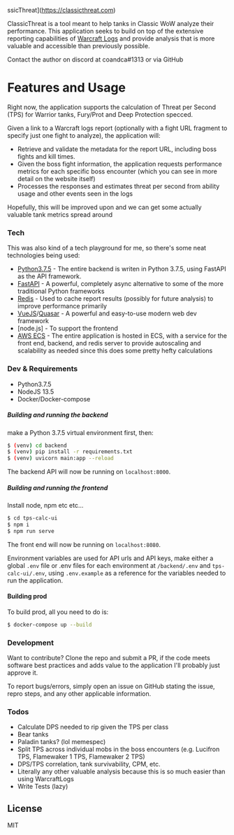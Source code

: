 ssicThreat](https://classicthreat.com)

ClassicThreat is a tool meant to help tanks in Classic WoW analyze their performance. This application seeks to build on top of the extensive reporting capabilities of [Warcraft Logs](classic.warcraftlogs.com) and provide analysis that is more valuable and accessible than previously possible.

Contact the author on discord at coandca#1313 or via GitHub
# Features and Usage

Right now, the application supports the calculation of Threat per Second (TPS) for Warrior tanks, Fury/Prot and Deep Protection specced. 

Given a link to a Warcraft logs report (optionally with a fight URL fragment to specify just one fight to analyze), the application will:
  - Retrieve and validate the metadata for the report URL, including boss fights and kill times.
  - Given the boss fight information, the application requests performance metrics for each specific boss encounter (which you can see in more detail on the website itself)
  - Processes the responses and estimates threat per second from ability usage and other events seen in the logs

Hopefully, this will be improved upon and we can get some actually valuable tank metrics spread around

### Tech

This was also kind of a tech playground for me, so there's some neat technologies being used:

* [Python3.7.5](https://www.python.org/) - The entire backend is writen in Python 3.7.5, using FastAPI as the API framework.
* [FastAPI](https://github.com/tiangolo/fastapi) - A powerful, completely async alternative to some of the more traditional Python frameworks
* [Redis](https://redis.io/) - Used to cache report results (possibly for future analysis) to improve performance primarily
* [VueJS](https://vuejs.org/)/[Quasar](https://quasar.dev/) - A powerful and easy-to-use modern web dev framework
* [node.js] - To support the frontend
* [AWS ECS](https://aws.amazon.com/ecs/) - The entire application is hosted in ECS, with a service for the front end, backend, and redis server to provide autoscaling and scalability as needed since this does some pretty hefty calculations

### Dev & Requirements

* Python3.7.5
* NodeJS 13.5
* Docker/Docker-compose


##### Building and running the backend 
make a Python 3.7.5 virtual environment first, then:
```sh
$ (venv) cd backend
$ (venv) pip install -r requirements.txt
$ (venv) uvicorn main:app --reload
```

The backend API will now be running on `localhost:8000`.

##### Building and running the frontend
Install node, npm etc etc...
```sh
$ cd tps-calc-ui
$ npm i
$ npm run serve
```

The front end will now be running on `localhost:8080`.

Environment variables are used for API urls and API keys, make either a global `.env` file or .env files for each environment at `/backend/.env` and `tps-calc-ui/.env`, using `.env.example` as a reference for the variables needed to run the application.

#### Building prod
To build prod, all you need to do is:
```sh
$ docker-compose up --build
```

### Development

Want to contribute? Clone the repo and submit a PR, if the code meets software best practices and adds value to the application I'll probably just approve it. 

To report bugs/errors, simply open an issue on GitHub stating the issue, repro steps, and any other applicable information.

### Todos
 - Calculate DPS needed to rip given the TPS per class
 - Bear tanks
 - Paladin tanks? (lol memespec)
 - Split TPS across individual mobs in the boss encounters (e.g. Lucifron TPS, Flamewaker 1 TPS, Flamewaker 2 TPS)
 - DPS/TPS correlation, tank survivability, CPM, etc.
 - Literally any other valuable analysis because this is so much easier than using WarcraftLogs
 - Write Tests (lazy)

License
----

MIT


